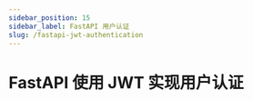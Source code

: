 ```yaml
---
sidebar_position: 15
sidebar_label: FastAPI 用户认证
slug: /fastapi-jwt-authentication
---
```


# FastAPI 使用 JWT 实现用户认证

